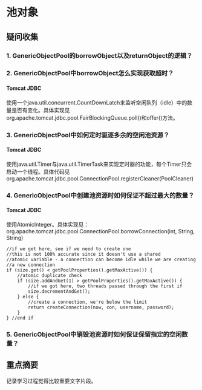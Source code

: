 # 池对象

## 疑问收集

### 1. GenericObjectPool的borrowObject以及returnObject的逻辑？

### 2. GenericObjectPool中borrowObject怎么实现获取超时？

#### Tomcat JDBC
 使用一个java.util.concurrent.CountDownLatch来监听空闲队列（idle）中的数量是否有变化。具体实现见org.apache.tomcat.jdbc.pool.FairBlockingQueue.poll()和offer()方法。

### 3. GenericObjectPool中如何定时驱逐多余的空闲池资源？

#### Tomcat JDBC

使用java.util.Timer与java.util.TimerTask来实现定时器的功能，每个Timer只会启动一个线程。具体代码见org.apache.tomcat.jdbc.pool.ConnectionPool.registerCleaner(PoolCleaner)


### 4. GenericObjectPool中创建池资源时如何保证不超过最大的数量？

#### Tomcat JDBC
使用AtomicInteger。具体实现见：org.apache.tomcat.jdbc.pool.ConnectionPool.borrowConnection(int, String, String)
```
//if we get here, see if we need to create one
//this is not 100% accurate since it doesn't use a shared
//atomic variable - a connection can become idle while we are creating
//a new connection
if (size.get() < getPoolProperties().getMaxActive()) {
    //atomic duplicate check
    if (size.addAndGet(1) > getPoolProperties().getMaxActive()) {
        //if we got here, two threads passed through the first if
        size.decrementAndGet();
    } else {
        //create a connection, we're below the limit
        return createConnection(now, con, username, password);
    }
} //end if
```

### 5. GenericObjectPool中销毁池资源时如何保证保留指定的空闲数量？

## 重点摘要

记录学习过程觉得比较重要文字片段。

## 
